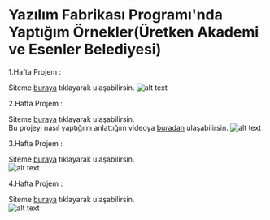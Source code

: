 # Yazılım Fabrikası Programı'nda Yaptığım Örnekler(Üretken Akademi ve Esenler Belediyesi)
1.Hafta Projem :

Siteme [buraya](https://serhatzunluoglu-hesapmakinesi.netlify.app/) tıklayarak ulaşabilirsin.
![alt text](https://github.com/serhatzunluoglu/Yazilim-Fabrikasi-Hesap-Makinesi/blob/4f5905ddadc2a3765c03b9dd03df415782789262/Hesap-Makinesi.png)

2.Hafta Projem :

Siteme [buraya](https://serhat-zunluoglu-blog.netlify.app/) tıklayarak ulaşabilirsin.  
Bu projeyi nasıl yaptığımı anlattığım videoya [buradan](https://www.youtube.com/watch?v=tNEK3DVyu1E&ab_channel=SerhatZunluo%C4%9Flu) ulaşabilirsin.
![alt text](https://github.com/serhatzunluoglu/Yazilimci-Fabrikasi-2.Hatfa-Odev-Uretken-Akademi/blob/619008b7b161d4c3d9c89a42d46df11b057ac1b9/ss.png)

3.Hafta Projem :

Siteme [buraya](https://serhat-zunluoglu-weather-app.netlify.app/) tıklayarak ulaşabilirsin.  
![alt text](https://github.com/serhatzunluoglu/Hava-Durumu-Uygulamasi-Weather-App/blob/ebfc5bd7aadbf01027b0515e9b01ccbebe1a99be/hava-durumu.png)

4.Hafta Projem :

Siteme [buraya](https://serhat-zunluoglu-resim-galerisi.netlify.app/) tıklayarak ulaşabilirsin.  
![alt text](https://github.com/serhatzunluoglu/Yazilimci-Fabrikasi-Programi-Ornekleri-Uretken-Akademi/blob/79cae85c651ec1fdc365b1a6c6c6e030c0318564/Kart%20Uygulamas%C4%B1/images/Uygulama%20Resmi.png)
